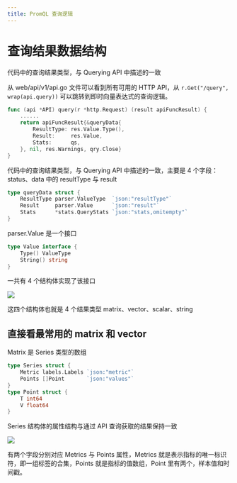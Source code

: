 ```yaml
---
title: PromQL 查询逻辑
---
```


# 查询结果数据结构

代码中的查询结果类型，与 Querying API 中描述的一致

从 web/api/v1/api.go 文件可以看到所有可用的 HTTP API，从 `r.Get("/query", wrap(api.query))` 可以跳转到即时向量表达式的查询逻辑。

```go
func (api *API) query(r *http.Request) (result apiFuncResult) {
	......
	return apiFuncResult{&queryData{
		ResultType: res.Value.Type(),
		Result:     res.Value,
		Stats:      qs,
	}, nil, res.Warnings, qry.Close}
}
```

代码中的查询结果类型，与 Querying API 中描述的一致，主要是 4 个字段：status、data 中的 resultType 与 result

```go
type queryData struct {
	ResultType parser.ValueType  `json:"resultType"`
	Result     parser.Value      `json:"result"`
	Stats      *stats.QueryStats `json:"stats,omitempty"`
}
```

parser.Value 是一个接口

```go
type Value interface {
	Type() ValueType
	String() string
}
```

一共有 4 个结构体实现了该接口

![](https://notes-learning.oss-cn-beijing.aliyuncs.com/dg9h9g/1616068620395-100edb14-c157-4c00-9d02-60937abc9df5.png)

这四个结构体也就是 4 个结果类型 matrix、vector、scalar、string

## 直接看最常用的 matrix 和 vector

Matrix 是 Series 类型的数组

```go
type Series struct {
	Metric labels.Labels `json:"metric"`
	Points []Point       `json:"values"`
}
type Point struct {
	T int64
	V float64
}
```

Series 结构体的属性结构与通过 API 查询获取的结果保持一致

![](https://notes-learning.oss-cn-beijing.aliyuncs.com/dg9h9g/1616068620417-18503054-4f3f-4421-9eea-25d62ca25884.png)

有两个字段分别对应 Metrics 与 Points 属性，Metrics 就是表示指标的唯一标识符，即一组标签的合集，Points 就是指标的值数组，Point 里有两个，样本值和时间戳。
